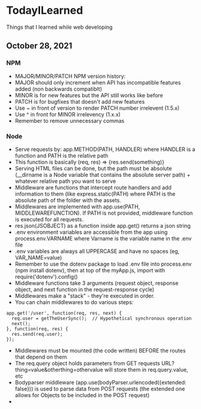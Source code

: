 # TodayILearned
Things that I learned while web developing

## October 28, 2021
### NPM
- MAJOR/MINOR/PATCH NPM version history:
- MAJOR should only increment when API has incompatible features added (non backwards compatiblt)
- MINOR is for new features but the API still works like before
- PATCH is for bugfixes that doesn't add new features
- Use ~ in front of version to render PATCH number irrelevent (1.5.x)
- Use ^ in front for MINOR irrelevency (1.x.x)
- Remember to remove unnecessary commas

### Node
- Serve requests by: app.METHOD(PATH, HANDLER) where HANDLER is a function and PATH is the relative path
- This function is basically (req, res) => {res.send(something)}
- Serving HTML files can be done, but the path must be absolute (__dirname is a Node variable that contains the absolute server path) + whatever relative path you want to serve
- Middleware are functions that intercept route handlers and add information to them (like express.static(PATH) where PATH is the absolute path of the folder with the assets.
- Middlewares are implemented with app.use(PATH, MIDDLEWAREFUNCTION). If PATH is not provided, middleware function is executed for all requests.
- res.json(JSOBJECT) as a function inside app.get() returns a json string
- .env environment variables are accessible from the app using process.env.VARNAME where Varname is the variable name in the .env file
- .env variables are always all UPPERCASE and have no spaces (eg, VAR_NAME=value)
- Remember to use the dotenv package to load .env file into process.env (npm install dotenv), then at top of the myApp.js, import with require('dotenv').config()
- Middleware functions take 3 arguments (request object, response object, and next function in the request-response cycle)
- Middlewares make a "stack" - they're executed in order.
- You can chain middlewares to do various steps:
```
app.get('/user', function(req, res, next) {
  req.user = getTheUserSync();  // Hypothetical synchronous operation
  next();
}, function(req, res) {
  res.send(req.user);
});
```
- Middlewares must be mounted (the code written) BEFORE the routes that depend on them
- The req.query object holds parameters from GET requests URL?thing=value&otherthing=othervalue will store them in req.query.value, etc
- Bodyparser middleware (app.use(bodyParser.urlencoded({extended: false})) is used to parse data from POST requests (the extended one allows for Objects to be included in the POST request)
- 
